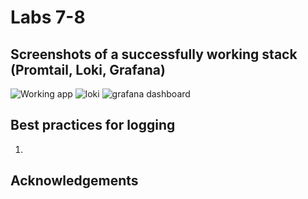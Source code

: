 # Labs 7-8

## Screenshots of a successfully working stack (Promtail, Loki, Grafana)

<img src="https://drive.google.com/file/d/1SM4qStuq3S36uqVAp5Ltj7brAoupRDE4/view?usp=sharing" alt="Working app"/>

<img src="" alt="loki"/>

<img src="" alt="grafana dashboard"/>

## Best practices for logging

1. 

## Acknowledgements